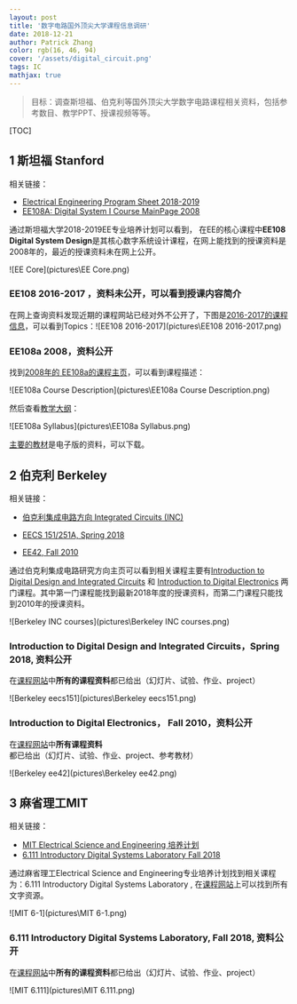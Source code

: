 ```yaml
---
layout: post
title: '数字电路国外顶尖大学课程信息调研'
date: 2018-12-21
author: Patrick Zhang
color: rgb(16, 46, 94)
cover: '/assets/digital_circuit.png'
tags: IC
mathjax: true
---
```


> 目标：调查斯坦福、伯克利等国外顶尖大学数字电路课程相关资料，包括参考数目、教学PPT、授课视频等等。



[TOC]

## 1 斯坦福 Stanford

相关链接：

  * [Electrical Engineering Program Sheet 2018-2019](https://stanford.app.box.com/s/g35b9511mxkugqtrvvmfsjh48kquxshl)
  * [EE108A: Digital System I Course MainPage 2008](http://web.stanford.edu/class/archive/ee/ee108a/ee108a.1082/)

通过斯坦福大学2018-2019EE专业培养计划可以看到， 在EE的核心课程中**EE108 Digital System Design**是其核心数字系统设计课程，在网上能找到的授课资料是2008年的，最近的授课资料未在网上公开。

![EE Core](pictures\EE Core.png)

### EE108 2016-2017 ，资料未公开，可以看到授课内容简介

在网上查询资料发现近期的课程网站已经对外不公开了，下图是[2016-2017的课程信息](http://scpd.stanford.edu/search/publicCourseSearchDetails.do?method=load&courseId=35661994)，可以看到Topics：![EE108 2016-2017](pictures\EE108 2016-2017.png)

### EE108a 2008，资料公开

找到[2008年的 EE108a的课程主页](http://web.stanford.edu/class/archive/ee/ee108a/ee108a.1082/)，可以看到课程描述：

![EE108a Course Description](pictures\EE108a Course Description.png)

然后查看[教学大纲](http://web.stanford.edu/class/archive/ee/ee108a/ee108a.1082/schedule.html)：

![EE108a Syllabus](pictures\EE108a Syllabus.png)

[主要的教材](http://web.stanford.edu/class/archive/ee/ee108a/ee108a.1082/reader/ch1to12.pdf)是电子版的资料，可以下载。

## 2 伯克利 Berkeley

相关链接：

* [伯克利集成电路方向 Integrated Circuits (INC)](https://www2.eecs.berkeley.edu/Research/Areas/INC/)

* [EECS 151/251A, Spring 2018](http://inst.eecs.berkeley.edu/~eecs151/sp18/)
* [EE42, Fall 2010](http://rfic.eecs.berkeley.edu/ee42/)

通过伯克利集成电路研究方向主页可以看到相关课程主要有[Introduction to Digital Design and Integrated Circuits](http://inst.eecs.berkeley.edu/~eecs151/sp18/) 和 [Introduction to Digital Electronics](http://rfic.eecs.berkeley.edu/ee42/) 两门课程。其中第一门课程能找到最新2018年度的授课资料，而第二门课程只能找到2010年的授课资料。

![Berkeley INC courses](pictures\Berkeley INC courses.png)

### Introduction to Digital Design and Integrated Circuits，Spring 2018, 资料公开

在[课程网站](http://inst.eecs.berkeley.edu/~eecs151/sp18/)中**所有的课程资料**都已给出（幻灯片、试验、作业、project）

![Berkeley eecs151](pictures\Berkeley eecs151.png)

### Introduction to Digital Electronics， Fall 2010，资料公开

在[课程网站](http://rfic.eecs.berkeley.edu/ee42/)中**所有课程资料**都已给出（幻灯片、试验、作业、project、参考教材）

![Berkeley ee42](pictures\Berkeley ee42.png)

## 3 麻省理工MIT

相关链接：

* [MIT Electrical Science and Engineering 培养计划](http://catalog.mit.edu/degree-charts/electrical-science-engineering-course-6-1/)
* [6.111 Introductory Digital Systems Laboratory Fall 2018](http://web.mit.edu/6.111/volume2/www/f2018/index.html)

通过麻省理工Electrical Science and Engineering专业培养计划找到相关课程为：6.111 Introductory Digital Systems Laboratory , 在[课程网站](http://web.mit.edu/6.111/volume2/www/f2018/index.html)上可以找到所有文字资源。

![MIT 6-1](pictures\MIT 6-1.png)

### 6.111 Introductory Digital Systems Laboratory, Fall 2018, 资料公开

在[课程网站](http://web.mit.edu/6.111/volume2/www/f2018/index.html)中**所有的课程资料**都已给出（幻灯片、试验、作业、project）

![MIT 6.111](pictures\MIT 6.111.png)